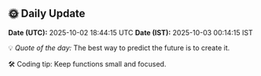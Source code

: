 ## 🌞 Daily Update

**Date (UTC):** 2025-10-02 18:44:15 UTC
**Date (IST):** 2025-10-03 00:14:15 IST

💡 *Quote of the day:* The best way to predict the future is to create it.

🛠️ Coding tip: Keep functions small and focused.

